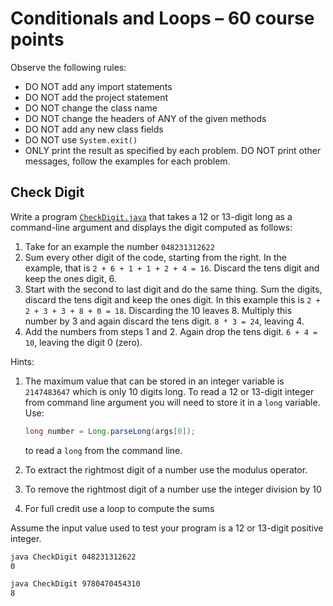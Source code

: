 # Conditionals and Loops – 60 course points

Observe the following rules:

-  DO NOT add any import statements
-  DO NOT add the project statement
-  DO NOT change the class name
-  DO NOT change the headers of ANY of the given methods
-  DO NOT add any new class fields
-  DO NOT use `System.exit()`
-  ONLY print the result as specified by each problem. DO NOT print other messages, follow the examples for each problem.

## Check Digit

Write a program [`CheckDigit.java`](CheckDigit.java) that takes a 12 or 13-digit long as a command-line argument and displays the digit computed as follows:

1. Take for an example the number `048231312622`
2. Sum every other digit of the code, starting from the right. In the example, that is `2 + 6 + 1 + 1 + 2 + 4 = 16`. Discard the tens digit and keep the ones digit, 6.
3. Start with the second to last digit and do the same thing. Sum the digits, discard the tens digit and keep the ones digit. In this example this is `2 + 2 + 3 + 3 + 8 + 0 = 18`. Discarding the 10 leaves 8. Multiply this number by 3 and again discard the tens digit. `8 * 3 = 24`, leaving 4.
4. Add the numbers from steps 1 and 2. Again drop the tens digit. `6 + 4 = 10`, leaving the digit 0 (zero).

Hints:

1. The maximum value that can be stored in an integer variable is `2147483647` which is only 10 digits long. To read a 12 or 13-digit integer from command line argument you will need to store it in a `long` variable. Use:

   ```java
   long number = Long.parseLong(args[0]);
   ```

   to read a `long` from the command line.

2. To extract the rightmost digit of a number use the modulus operator.
3. To remove the rightmost digit of a number use the integer division by 10
4. For full credit use a loop to compute the sums

Assume the input value used to test your program is a 12 or 13-digit positive integer.

```sh
java CheckDigit 048231312622
0

java CheckDigit 9780470454310
8
```
